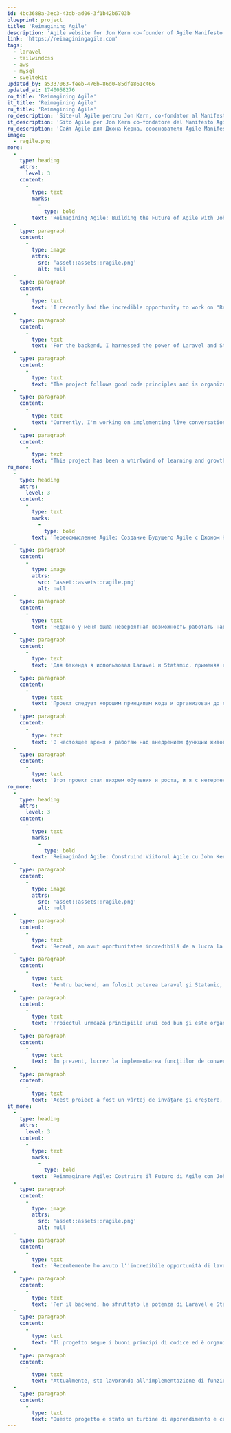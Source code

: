 ```yaml
---
id: 4bc3688a-3ec3-43db-ad06-3f1b42b6703b
blueprint: project
title: 'Reimagining Agile'
description: 'Agile website for Jon Kern co-founder of Agile Manifesto'
link: 'https://reimaginingagile.com'
tags:
  - laravel
  - tailwindcss
  - aws
  - mysql
  - sveltekit
updated_by: a5337063-feeb-476b-86d0-85dfe861c466
updated_at: 1740058276
ro_title: 'Reimagining Agile'
it_title: 'Reimagining Agile'
ru_title: 'Reimagining Agile'
ro_description: 'Site-ul Agile pentru Jon Kern, co-fondator al Manifestului Agile'
it_description: 'Sito Agile per Jon Kern co-fondatore del Manifesto Agile'
ru_description: 'Сайт Agile для Джона Керна, сооснователя Agile Manifesto'
image:
  - ragile.png
more:
  -
    type: heading
    attrs:
      level: 3
    content:
      -
        type: text
        marks:
          -
            type: bold
        text: 'Reimagining Agile: Building the Future of Agile with John Kern'
  -
    type: paragraph
    content:
      -
        type: image
        attrs:
          src: 'asset::assets::ragile.png'
          alt: null
  -
    type: paragraph
    content:
      -
        type: text
        text: 'I recently had the incredible opportunity to work on "Reimagining Agile," a website for none other than John Kern, one of the founding fathers of the Agile Manifesto. Talk about pressure, right? But with great pressure comes great code—or at least that''s what I told myself as I dove into this project.'
  -
    type: paragraph
    content:
      -
        type: text
        text: 'For the backend, I harnessed the power of Laravel and Statamic, using it as a headless CMS solution. This dynamic duo allowed me to create a robust and flexible backend that would make even the most demanding Agile enthusiast proud. I also implemented TDD with Pest to ensure that every line of code was tested and true, because nothing says "I care" like a well-tested application.'
  -
    type: paragraph
    content:
      -
        type: text
        text: "The project follows good code principles and is organized to perfection, taking into account every edge case, validation, trait, and test. It's like a Swiss Army knife of backend solutions, complete with a RESTful API and Sanctum authentication, wrapped up in a neat little package. MySQL was brought on board to store content and other data, ensuring everything runs smoothly behind the scenes."
  -
    type: paragraph
    content:
      -
        type: text
        text: "Currently, I'm working on implementing live conversation features on the website. Soon, users will be able to chat under an exemplar or resource in real-time, thanks to Laravel Reverb and Laravel Echo on the frontend. It's all about bringing the Agile community closer together, one chat at a time."
  -
    type: paragraph
    content:
      -
        type: text
        text: "This project has been a whirlwind of learning and growth, and I can't wait to see how it evolves. Who knew that reimagining Agile could be so much fun?"
ru_more:
  -
    type: heading
    attrs:
      level: 3
    content:
      -
        type: text
        marks:
          -
            type: bold
        text: 'Переосмысление Agile: Создание Будущего Agile с Джоном Керном'
  -
    type: paragraph
    content:
      -
        type: image
        attrs:
          src: 'asset::assets::ragile.png'
          alt: null
  -
    type: paragraph
    content:
      -
        type: text
        text: 'Недавно у меня была невероятная возможность работать над проектом "Переосмысление Agile" для Джона Керна, одного из основателей Манифеста Agile. Давление, конечно, было огромное, но с большим давлением приходит и отличный код — по крайней мере, так я себе говорил, погружаясь в этот проект.'
  -
    type: paragraph
    content:
      -
        type: text
        text: 'Для бэкенда я использовал Laravel и Statamic, применяя его как headless CMS решение. Этот динамичный дуэт позволил мне создать надежный и гибкий бэкенд, который бы порадовал даже самого требовательного энтузиаста Agile. Я также внедрил TDD с Pest, чтобы убедиться, что каждая строка кода протестирована и проверена, потому что ничто так не говорит "мне не всё равно", как хорошо протестированное приложение.'
  -
    type: paragraph
    content:
      -
        type: text
        text: 'Проект следует хорошим принципам кода и организован до совершенства, учитывая каждый крайний случай, валидацию, черты и тесты. Это как швейцарский армейский нож решений для бэкенда, с RESTful API и аутентификацией Sanctum, упакованным в аккуратный пакет. MySQL был привлечен для хранения изображений и других данных, чтобы всё работало гладко за кулисами.'
  -
    type: paragraph
    content:
      -
        type: text
        text: 'В настоящее время я работаю над внедрением функции живого общения на сайте. Скоро пользователи смогут общаться под примером или ресурсом в реальном времени благодаря Laravel Reverb и Laravel Echo на фронтенде. Всё это для того, чтобы объединить сообщество Agile, одно общение за раз.'
  -
    type: paragraph
    content:
      -
        type: text
        text: 'Этот проект стал вихрем обучения и роста, и я с нетерпением жду, как он будет развиваться. Кто бы мог подумать, что переосмысление Agile может быть таким увлекательным?'
ro_more:
  -
    type: heading
    attrs:
      level: 3
    content:
      -
        type: text
        marks:
          -
            type: bold
        text: 'Reimaginând Agile: Construind Viitorul Agile cu John Kern'
  -
    type: paragraph
    content:
      -
        type: image
        attrs:
          src: 'asset::assets::ragile.png'
          alt: null
  -
    type: paragraph
    content:
      -
        type: text
        text: 'Recent, am avut oportunitatea incredibilă de a lucra la "Reimaginând Agile", un site web pentru nimeni altul decât John Kern, unul dintre fondatorii Manifestului Agile. Vorbim despre presiune, nu-i așa? Dar cu mare presiune vine și un cod grozav — cel puțin asta mi-am spus în timp ce mă aruncam în acest proiect.'
  -
    type: paragraph
    content:
      -
        type: text
        text: 'Pentru backend, am folosit puterea Laravel și Statamic, utilizându-l ca soluție headless CMS. Acest duo dinamic mi-a permis să creez un backend robust și flexibil, care ar face mândru chiar și cel mai exigent entuziast Agile. De asemenea, am implementat TDD cu Pest pentru a mă asigura că fiecare linie de cod a fost testată și adevărată, pentru că nimic nu spune "îmi pasă" ca o aplicație bine testată.'
  -
    type: paragraph
    content:
      -
        type: text
        text: 'Proiectul urmează principiile unui cod bun și este organizat la perfecțiune, luând în considerare fiecare caz limită, validare, trăsătură și test. Este ca un cuțit elvețian al soluțiilor de backend, complet cu un API RESTful și autentificare Sanctum, ambalat într-un pachet frumos. MySQL a fost adus la bord pentru a stoca imagini și alte date, asigurându-se că totul funcționează fără probleme în culise.'
  -
    type: paragraph
    content:
      -
        type: text
        text: 'În prezent, lucrez la implementarea funcțiilor de conversație live pe site. În curând, utilizatorii vor putea discuta sub un exemplu sau resursă în timp real, datorită Laravel Reverb și Laravel Echo pe frontend. Totul este despre a aduce comunitatea Agile mai aproape, o conversație la un moment dat.'
  -
    type: paragraph
    content:
      -
        type: text
        text: 'Acest proiect a fost un vârtej de învățare și creștere, și abia aștept să văd cum va evolua. Cine ar fi crezut că reimaginarea Agile poate fi atât de distractivă?'
it_more:
  -
    type: heading
    attrs:
      level: 3
    content:
      -
        type: text
        marks:
          -
            type: bold
        text: 'Reimmaginare Agile: Costruire il Futuro di Agile con John Kern'
  -
    type: paragraph
    content:
      -
        type: image
        attrs:
          src: 'asset::assets::ragile.png'
          alt: null
  -
    type: paragraph
    content:
      -
        type: text
        text: 'Recentemente ho avuto l''incredibile opportunità di lavorare su "Reimmaginare Agile", un sito web per nientemeno che John Kern, uno dei fondatori del Manifesto Agile. Parliamo di pressione, giusto? Ma con grande pressione viene anche un grande codice — o almeno è quello che mi sono detto mentre mi immergevo in questo progetto.'
  -
    type: paragraph
    content:
      -
        type: text
        text: 'Per il backend, ho sfruttato la potenza di Laravel e Statamic, utilizzandolo come soluzione headless CMS. Questo duo dinamico mi ha permesso di creare un backend robusto e flessibile che renderebbe orgoglioso anche il più esigente entusiasta di Agile. Ho anche implementato TDD con Pest per garantire che ogni riga di codice fosse testata e vera, perché niente dice "mi importa" come un''applicazione ben testata.'
  -
    type: paragraph
    content:
      -
        type: text
        text: "Il progetto segue i buoni principi di codice ed è organizzato alla perfezione, tenendo conto di ogni caso limite, validazione, tratto e test. È come un coltellino svizzero di soluzioni backend, completo di un'API RESTful e autenticazione Sanctum, racchiuso in un pacchetto ordinato. MySQL è stato coinvolto per memorizzare contenuto e altri dati, assicurando che tutto funzioni senza intoppi dietro le quinte."
  -
    type: paragraph
    content:
      -
        type: text
        text: "Attualmente, sto lavorando all'implementazione di funzionalità di conversazione dal vivo sul sito. Presto, gli utenti potranno chattare sotto un esempio o una risorsa in tempo reale, grazie a Laravel Reverb e Laravel Echo sul frontend. Si tratta di avvicinare la comunità Agile, una chat alla volta."
  -
    type: paragraph
    content:
      -
        type: text
        text: "Questo progetto è stato un turbine di apprendimento e crescita, e non vedo l'ora di vedere come si evolverà. Chi avrebbe mai pensato che reimmaginare Agile potesse essere così divertente?"
---
```


